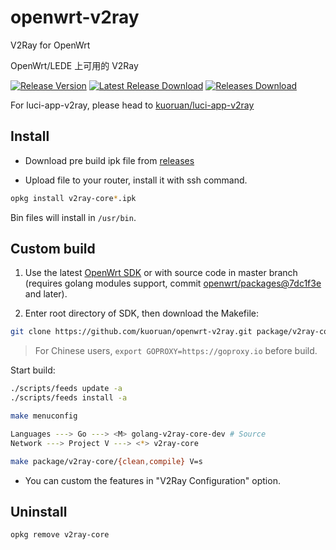 # openwrt-v2ray

V2Ray for OpenWrt

OpenWrt/LEDE 上可用的 V2Ray

[![Release Version](https://img.shields.io/github/release/kuoruan/openwrt-v2ray.svg)](https://github.com/kuoruan/openwrt-v2ray/releases/latest) [![Latest Release Download](https://img.shields.io/github/downloads/kuoruan/openwrt-v2ray/latest/total.svg)](https://github.com/kuoruan/openwrt-v2ray/releases/latest) [![Releases Download](https://img.shields.io/github/downloads/kuoruan/openwrt-v2ray/total.svg)](https://github.com/kuoruan/openwrt-v2ray/releases)

For luci-app-v2ray, please head to [kuoruan/luci-app-v2ray](https://github.com/kuoruan/luci-app-v2ray)

## Install

- Download pre build ipk file from [releases](https://github.com/kuoruan/openwrt-v2ray/releases)

- Upload file to your router, install it with ssh command.

```sh
opkg install v2ray-core*.ipk
```

Bin files will install in ```/usr/bin```.

## Custom build

1. Use the latest [OpenWrt SDK](https://downloads.openwrt.org/snapshots/) or with source code in master branch (requires golang modules support, commit [openwrt/packages@7dc1f3e](https://github.com/openwrt/packages/commit/7dc1f3e0293588ebc544e8eee104043dd0dacaf5) and later).

2. Enter root directory of SDK, then download the Makefile:

```sh
git clone https://github.com/kuoruan/openwrt-v2ray.git package/v2ray-core
```

> For Chinese users, ```export GOPROXY=https://goproxy.io``` before build.

Start build:

```sh
./scripts/feeds update -a
./scripts/feeds install -a

make menuconfig

Languages ---> Go ---> <M> golang-v2ray-core-dev # Source
Network ---> Project V ---> <*> v2ray-core

make package/v2ray-core/{clean,compile} V=s
```

- You can custom the features in "V2Ray Configuration" option.

## Uninstall

```sh
opkg remove v2ray-core
```
